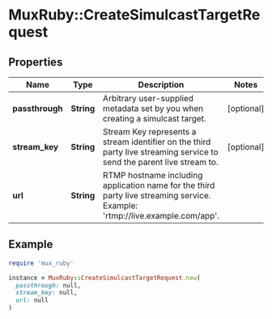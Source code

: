 # MuxRuby::CreateSimulcastTargetRequest

## Properties

| Name | Type | Description | Notes |
| ---- | ---- | ----------- | ----- |
| **passthrough** | **String** | Arbitrary user-supplied metadata set by you when creating a simulcast target. | [optional] |
| **stream_key** | **String** | Stream Key represents a stream identifier on the third party live streaming service to send the parent live stream to. | [optional] |
| **url** | **String** | RTMP hostname including application name for the third party live streaming service. Example: &#39;rtmp://live.example.com/app&#39;. |  |

## Example

```ruby
require 'mux_ruby'

instance = MuxRuby::CreateSimulcastTargetRequest.new(
  passthrough: null,
  stream_key: null,
  url: null
)
```

